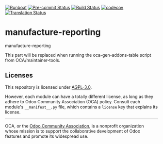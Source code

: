 
[![Runboat](https://img.shields.io/badge/runboat-Try%20me-875A7B.png)](https://runboat.odoo-community.org/builds?repo=OCA/manufacture-reporting&target_branch=18.0)
[![Pre-commit Status](https://github.com/OCA/manufacture-reporting/actions/workflows/pre-commit.yml/badge.svg?branch=18.0)](https://github.com/OCA/manufacture-reporting/actions/workflows/pre-commit.yml?query=branch%3A18.0)
[![Build Status](https://github.com/OCA/manufacture-reporting/actions/workflows/test.yml/badge.svg?branch=18.0)](https://github.com/OCA/manufacture-reporting/actions/workflows/test.yml?query=branch%3A18.0)
[![codecov](https://codecov.io/gh/OCA/manufacture-reporting/branch/18.0/graph/badge.svg)](https://codecov.io/gh/OCA/manufacture-reporting)
[![Translation Status](https://translation.odoo-community.org/widgets/manufacture-reporting-18-0/-/svg-badge.svg)](https://translation.odoo-community.org/engage/manufacture-reporting-18-0/?utm_source=widget)

<!-- /!\ do not modify above this line -->

# manufacture-reporting

manufacture-reporting

<!-- /!\ do not modify below this line -->

<!-- prettier-ignore-start -->

[//]: # (addons)

This part will be replaced when running the oca-gen-addons-table script from OCA/maintainer-tools.

[//]: # (end addons)

<!-- prettier-ignore-end -->

## Licenses

This repository is licensed under [AGPL-3.0](LICENSE).

However, each module can have a totally different license, as long as they adhere to Odoo Community Association (OCA)
policy. Consult each module's `__manifest__.py` file, which contains a `license` key
that explains its license.

----
OCA, or the [Odoo Community Association](http://odoo-community.org/), is a nonprofit
organization whose mission is to support the collaborative development of Odoo features
and promote its widespread use.
